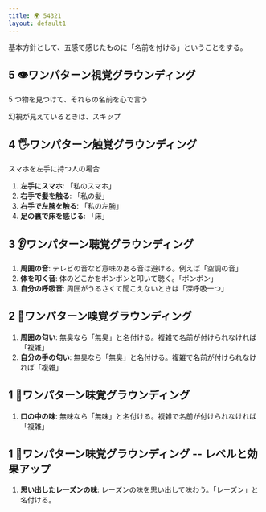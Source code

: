 ```yaml
---
title: 🌍 54321
layout: default1
---
```

基本方針として、五感で感じたものに「名前を付ける」ということをする。

## 5 👁️ワンパターン視覚グラウンディング

5 つ物を見つけて、それらの名前を心で言う

幻視が見えているときは、スキップ

## 4 🖐ワンパターン触覚グラウンディング

スマホを左手に持つ人の場合

1. **左手にスマホ**: 「私のスマホ」
2. **右手で髪を触る**: 「私の髪」
3. **右手で左腕を触る**: 「私の左腕」
4. **足の裏で床を感じる**: 「床」

## 3 👂ワンパターン聴覚グラウンディング

1. **周囲の音**: テレビの音など意味のある音は避ける。例えば「空調の音」
2. **体を叩く音**: 体のどこかをポンポンと叩いて聴く。「ポンポン」
3. **自分の呼吸音**: 周囲がうるさくて聞こえないときは「深呼吸一つ」

## 2 👃ワンパターン嗅覚グラウンディング

1. **周囲の匂い**: 無臭なら「無臭」と名付ける。複雑で名前が付けられなければ「複雑」
2. **自分の手の匂い**: 無臭なら「無臭」と名付ける。複雑で名前が付けられなければ「複雑」

## 1 👅ワンパターン味覚グラウンディング

1. **口の中の味**: 無味なら「無味」と名付ける。複雑で名前が付けられなければ「複雑」

## 1 👅ワンパターン味覚グラウンディング -- レベルと効果アップ

1. **思い出したレーズンの味**: レーズンの味を思い出して味わう。「レーズン」と名付ける。
